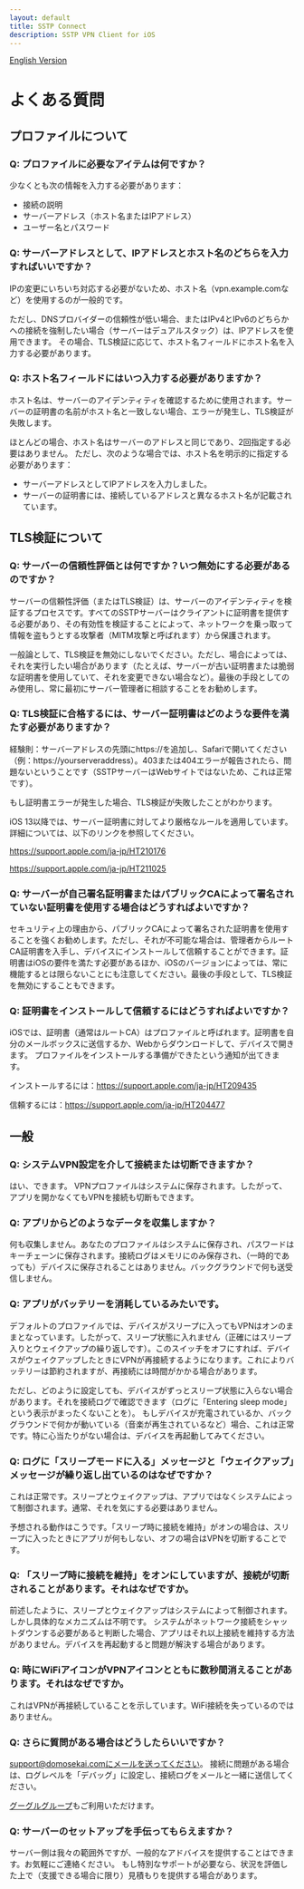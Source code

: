 ```yaml
---
layout: default
title: SSTP Connect
description: SSTP VPN Client for iOS
---
```


[English Version](help.html)

# よくある質問

## プロファイルについて

### Q: プロファイルに必要なアイテムは何ですか？

少なくとも次の情報を入力する必要があります：
  - 接続の説明
  - サーバーアドレス（ホスト名またはIPアドレス）
  - ユーザー名とパスワード

### Q: サーバーアドレスとして、IPアドレスとホスト名のどちらを入力すればいいですか？

IPの変更にいちいち対応する必要がないため、ホスト名（vpn.example.comなど）を使用するのが一般的です。

ただし、DNSプロバイダーの信頼性が低い場合、またはIPv4とIPv6のどちらかへの接続を強制したい場合（サーバーはデュアルスタック）は、IPアドレスを使用できます。
その場合、TLS検証に応じて、ホスト名フィールドにホスト名を入力する必要があります。

### Q: ホスト名フィールドにはいつ入力する必要がありますか？

ホスト名は、サーバーのアイデンティティを確認するために使用されます。サーバーの証明書の名前がホスト名と一致しない場合、エラーが発生し、TLS検証が失敗します。

ほとんどの場合、ホスト名はサーバーのアドレスと同じであり、2回指定する必要はありません。
ただし、次のような場合では、ホスト名を明示的に指定する必要があります：
  - サーバーアドレスとしてIPアドレスを入力しました。
  - サーバーの証明書には、接続しているアドレスと異なるホスト名が記載されています。

## TLS検証について

### Q: サーバーの信頼性評価とは何ですか？いつ無効にする必要があるのですか？

サーバーの信頼性評価（またはTLS検証）は、サーバーのアイデンティティを検証するプロセスです。すべてのSSTPサーバーはクライアントに証明書を提供する必要があり、その有効性を検証することによって、ネットワークを乗っ取って情報を盗もうとする攻撃者（MITM攻撃と呼ばれます）から保護されます。

一般論として、TLS検証を無効にしないでください。ただし、場合によっては、それを実行したい場合があります（たとえば、サーバーが古い証明書または脆弱な証明書を使用していて、それを変更できない場合など）。最後の手段としてのみ使用し、常に最初にサーバー管理者に相談することをお勧めします。

### Q: TLS検証に合格するには、サーバー証明書はどのような要件を満たす必要がありますか？

経験則：サーバーアドレスの先頭にhttps\://を追加し、Safariで開いてください（例：https\://yourserveraddress）。403または404エラーが報告されたら、問題ないということです（SSTPサーバーはWebサイトではないため、これは正常です）。

もし証明書エラーが発生した場合、TLS検証が失敗したことがわかります。

iOS 13以降では、サーバー証明書に対してより厳格なルールを適用しています。詳細については、以下のリンクを参照してください。

https://support.apple.com/ja-jp/HT210176

https://support.apple.com/ja-jp/HT211025

### Q: サーバーが自己署名証明書またはパブリックCAによって署名されていない証明書を使用する場合はどうすればよいですか？

セキュリティ上の理由から、パブリックCAによって署名された証明書を使用することを強くお勧めします。ただし、それが不可能な場合は、管理者からルートCA証明書を入手し、デバイスにインストールして信頼することができます。証明書はiOSの要件を満たす必要があるほか、iOSのバージョンによっては、常に機能するとは限らないことにも注意してください。最後の手段として、TLS検証を無効にすることもできます。

### Q: 証明書をインストールして信頼するにはどうすればよいですか？

iOSでは、証明書（通常はルートCA）はプロファイルと呼ばれます。証明書を自分のメールボックスに送信するか、Webからダウンロードして、デバイスで開きます。
プロファイルをインストールする準備ができたという通知が出てきます。

インストールするには：https://support.apple.com/ja-jp/HT209435

信頼するには：https://support.apple.com/ja-jp/HT204477

## 一般

### Q: システムVPN設定を介して接続または切断できますか？

はい、できます。 VPNプロファイルはシステムに保存されます。したがって、アプリを開かなくてもVPNを接続も切断もできます。

### Q: アプリからどのようなデータを収集しますか？

何も収集しません。あなたのプロファイルはシステムに保存され、パスワードはキーチェーンに保存されます。接続ログはメモリにのみ保存され、（一時的であっても）デバイスに保存されることはありません。バックグラウンドで何も送受信しません。

### Q: アプリがバッテリーを消耗しているみたいです。

デフォルトのプロファイルでは、デバイスがスリープに入ってもVPNはオンのままとなっています。したがって、スリープ状態に入れません（正確にはスリープ入りとウェイクアップの繰り返しです）。このスイッチをオフにすれば、デバイスがウェイクアップしたときにVPNが再接続するようになります。これによりバッテリーは節約されますが、再接続には時間がかかる場合があります。

ただし、どのように設定しても、デバイスがずっとスリープ状態に入らない場合があります。それを接続ログで確認できます（ログに「Entering sleep mode」という表示がまったくないことを）。
もしデバイスが充電されているか、バックグラウンドで何かが動いている（音楽が再生されているなど）場合、これは正常です。特に心当たりがない場合は、デバイスを再起動してみてください。

### Q: ログに「スリープモードに入る」メッセージと「ウェイクアップ」メッセージが繰り返し出ているのはなぜですか？

これは正常です。スリープとウェイクアップは、アプリではなくシステムによって制御されます。通常、それを気にする必要はありません。

予想される動作はこうです。「スリープ時に接続を維持」がオンの場合は、スリープに入ったときにアプリが何もしない、オフの場合はVPNを切断することです。

### Q: 「スリープ時に接続を維持」をオンにしていますが、接続が切断されることがあります。それはなぜですか。

前述したように、スリープとウェイクアップはシステムによって制御されます。しかし具体的なメカニズムは不明です。
システムがネットワーク接続をシャットダウンする必要があると判断した場合、アプリはそれ以上接続を維持する方法がありません。デバイスを再起動すると問題が解決する場合があります。

### Q: 時にWiFiアイコンがVPNアイコンとともに数秒間消えることがあります。それはなぜですか。

これはVPNが再接続していることを示しています。WiFi接続を失っているのではありません。

### Q: さらに質問がある場合はどうしたらいいですか？

support@domosekai.comにメールを送ってください。
接続に問題がある場合は、ログレベルを「デバッグ」に設定し、接続ログをメールと一緒に送信してください。

[グーグルグループ](https://groups.google.com/g/sstp-connect)もご利用いただけます。

### Q: サーバーのセットアップを手伝ってもらえますか？

サーバー側は我々の範囲外ですが、一般的なアドバイスを提供することはできます。お気軽にご連絡ください。
もし特別なサポートが必要なら、状況を評価した上で（支援できる場合に限り）見積もりを提供する場合があります。
